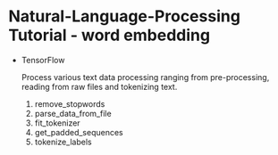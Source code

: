 # Natural-Language-Processing Tutorial - word embedding

- TensorFlow

  Process various text data processing ranging from pre-processing, reading from raw files and tokenizing text.


  1.  remove_stopwords
  2.  parse_data_from_file
  3.  fit_tokenizer
  4.  get_padded_sequences
  5.  tokenize_labels
  




